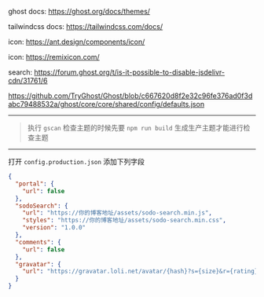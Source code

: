 ghost docs: https://ghost.org/docs/themes/

tailwindcss docs: https://tailwindcss.com/docs/

icon: https://ant.design/components/icon/

icon: https://remixicon.com/

search: https://forum.ghost.org/t/is-it-possible-to-disable-jsdelivr-cdn/31761/6


https://github.com/TryGhost/Ghost/blob/c667620d8f2e32c96fe376ad0f3dabc79488532a/ghost/core/core/shared/config/defaults.json

---

> 执行 `gscan` 检查主题的时候先要 `npm run build` 生成生产主题才能进行检查主题

---

打开 `config.production.json` 添加下列字段

```json
{
  "portal": {
    "url": false
  },
  "sodoSearch": {
    "url": "https://你的博客地址/assets/sodo-search.min.js",
    "styles": "https://你的博客地址/assets/sodo-search.min.css",
    "version": "1.0.0"
  },
  "comments": {
    "url": false
  },
  "gravatar": {
    "url": "https://gravatar.loli.net/avatar/{hash}?s={size}&r={rating}&d={_default}"
  }
}
```
